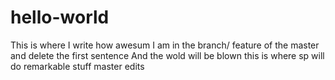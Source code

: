 # hello-world

This is where I write how awesum I am in the branch/ feature of the master and delete the first sentence
And the wold will be blown
this is where sp will do remarkable stuff
master edits

